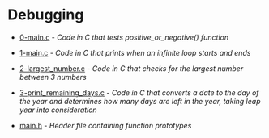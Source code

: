 # Debugging

- [0-main.c](https://github.com/KristiSeraj/holbertonschool-low_level_programming/blob/main/0x03-debugging/0-main.c) -
*Code in C that tests positive_or_negative() function*

- [1-main.c](https://github.com/KristiSeraj/holbertonschool-low_level_programming/blob/main/0x03-debugging/1-main.c) -
*Code in C that prints when an infinite loop starts and ends*

- [2-largest_number.c](https://github.com/KristiSeraj/holbertonschool-low_level_programming/blob/main/0x03-debugging/2-largest_number.c) -
*Code in C that checks for the largest number between 3 numbers*

- [3-print_remaining_days.c](https://github.com/KristiSeraj/holbertonschool-low_level_programming/blob/main/0x03-debugging/3-print_remaining_days.c) -
*Code in C that converts a date to the day of the year and determines how many days are left in the year, taking leap year into consideration*

- [main.h](https://github.com/KristiSeraj/holbertonschool-low_level_programming/blob/main/0x03-debugging/main.h) -
*Header file containing function prototypes*
